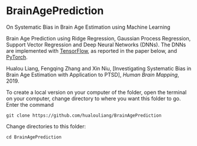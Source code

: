 # BrainAgePrediction
On Systematic Bias in Brain Age Estimation using Machine Learning

Brain Age Prediction using Ridge Regression, Gaussian Process Regression, Support Vector Regression and Deep Neural Networks (DNNs). The DNNs are implemented with [TensorFlow](https://www.tensorflow.org/), as reported in the paper below, and [PyTorch](https://pytorch.org/).

Hualou Liang, Fengqing Zhang and Xin Niu, [Investigating Systematic Bias in Brain Age Estimation with Application to PTSD], *Human Brain Mapping*, 2019.

To create a local version on your computer of the folder, open the terminal on your computer, change directory to where you want this folder to go. Enter the command

    git clone https://github.com/hualouliang/BrainAgePrediction 
    
Change directories to this folder:
    
    cd BrainAgePrediction
    

